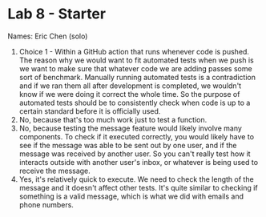 # Lab 8 - Starter
Names: Eric Chen (solo)

1. Choice 1 - Within a GitHub action that runs whenever code is pushed. The reason why we would want to fit automated tests when we push is we want to make sure that whatever code we are adding passes some sort of benchmark. Manually running automated tests is a contradiction and if we ran them all after development is completed, we wouldn't know if we were doing it correct the whole time. So the purpose of automated tests should be to consistently check when code is up to a certain standard before it is officially used. 
2. No, because that's too much work just to test a function. 
3. No, because testing the message feature would likely involve many components. To check if it executed correctly, you would likely have to see if the message was able to be sent out by one user, and if the message was received by another user. So you can't really test how it interacts outside with another user's inbox, or whatever is being used to receive the message. 
4. Yes, it's relatively quick to execute. We need to check the length of the message and it doesn't affect other tests. It's quite similar to checking if something is a valid message, which is what we did with emails and phone numbers.